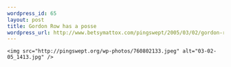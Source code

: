 ```yaml
--- 
wordpress_id: 65
layout: post
title: Gordon Row has a posse
wordpress_url: http://www.betsymattox.com/pingswept/2005/03/02/gordon-row-has-a-posse/
---
```

	<img src="http://pingswept.org/wp-photos/760802133.jpeg" alt="03-02-05_1413.jpg" />
